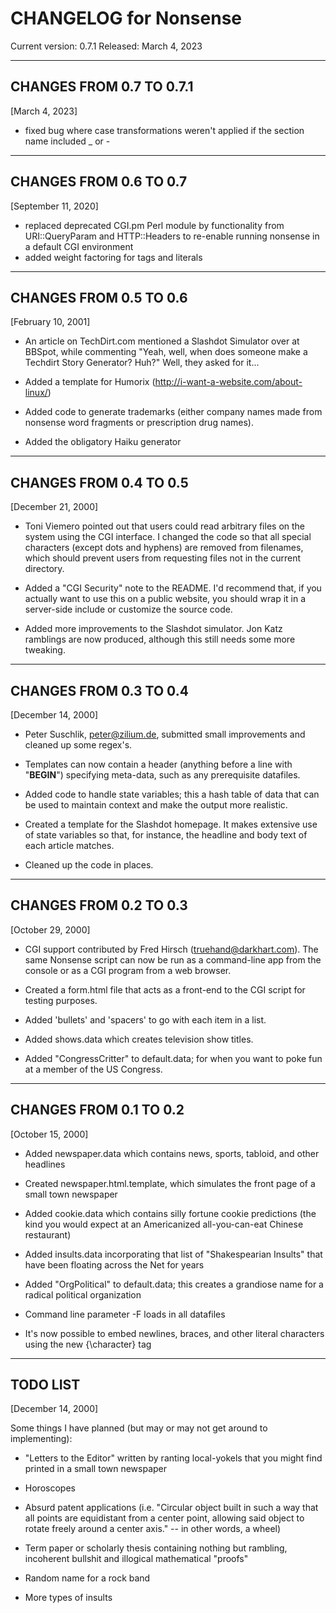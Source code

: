 CHANGELOG for Nonsense
======================

Current version: 0.7.1
Released: March 4, 2023

-----------------------

CHANGES FROM 0.7 TO 0.7.1
-----------------------

[March 4, 2023]

- fixed bug where case transformations weren't applied if the section name included _ or -


-----------------------

CHANGES FROM 0.6 TO 0.7
-----------------------

[September 11, 2020]

- replaced deprecated CGI.pm Perl module by functionality from URI::QueryParam and HTTP::Headers to re-enable running nonsense in a default CGI environment
- added weight factoring for tags and literals

-----------------------
CHANGES FROM 0.5 TO 0.6
-----------------------
[February 10, 2001]

* An article on TechDirt.com mentioned a Slashdot Simulator over
at BBSpot, while commenting "Yeah, well, when does someone make a
Techdirt Story Generator? Huh?"  Well, they asked for it... 

* Added a template for Humorix (http://i-want-a-website.com/about-linux/)

* Added code to generate trademarks (either company names made
from nonsense word fragments or prescription drug names).

* Added the obligatory Haiku generator


-----------------------
CHANGES FROM 0.4 TO 0.5
-----------------------
[December 21, 2000]

* Toni Viemero pointed out that users could read arbitrary files
on the system using the CGI interface.  I changed the code so that
all special characters (except dots and hyphens) are removed
from filenames, which should prevent users from requesting files
not in the current directory.  

* Added a "CGI Security" note to the README.  I'd recommend
that, if you actually want to use this on a public website, you
should wrap it in a server-side include or customize the source code.

* Added more improvements to the Slashdot simulator.  Jon Katz
ramblings are now produced, although this still needs some more
tweaking.

-----------------------
CHANGES FROM 0.3 TO 0.4
-----------------------
[December 14, 2000]

* Peter Suschlik, peter@zilium.de, submitted small improvements and
cleaned up some regex's.

* Templates can now contain a header (anything before a line
with "__BEGIN__") specifying meta-data, such as any prerequisite
datafiles.

* Added code to handle state variables; this a hash table of data
that can be used to maintain context and make the output more
realistic.

* Created a template for the Slashdot homepage.  It makes
extensive use of state variables so that, for instance,
the headline and body text of each article matches.

* Cleaned up the code in places.


-----------------------
CHANGES FROM 0.2 TO 0.3
-----------------------
[October 29, 2000]

* CGI support contributed by Fred Hirsch (truehand@darkhart.com).
The same Nonsense script can now be run as a command-line app from
the console or as a CGI program from a web browser.

* Created a form.html file that acts as a front-end to the CGI script for
testing purposes.

* Added 'bullets' and 'spacers' to go with each item in a list.

* Added shows.data which creates television show titles.

* Added "CongressCritter" to default.data; for when you want to poke
fun at a member of the US Congress.


-----------------------
CHANGES FROM 0.1 TO 0.2
-----------------------
[October 15, 2000]

* Added newspaper.data which contains news, sports, tabloid, and other
headlines

* Created newspaper.html.template, which simulates the front page of a small
town newspaper

* Added cookie.data which contains silly fortune cookie predictions (the kind
you would expect at an Americanized all-you-can-eat Chinese restaurant)

* Added insults.data incorporating that list of "Shakespearian Insults" that have
been floating across the Net for years

* Added "OrgPolitical" to default.data; this creates a grandiose name for a
radical political organization

* Command line parameter -F loads in all datafiles

* It's now possible to embed newlines, braces, and other literal characters
using the new {\character} tag


---------
TODO LIST
---------
[December 14, 2000]

Some things I have planned (but may or may not get around to implementing):

* "Letters to the Editor" written by ranting local-yokels that you
might find printed in a small town newspaper

* Horoscopes

* Absurd patent applications (i.e. "Circular object built in such a way that
all points are equidistant from a center point, allowing said object to rotate
freely around a center axis." -- in other words, a wheel)

* Term paper or scholarly thesis containing nothing but rambling,
incoherent bullshit and illogical mathematical "proofs"

* Random name for a rock band

* More types of insults

